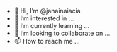 - 👋 Hi, I’m @janainaiacia
- 👀 I’m interested in ...
- 🌱 I’m currently learning ...
- 💞️ I’m looking to collaborate on ...
- 📫 How to reach me ...

<!---
janainaiacia/janainaiacia is a ✨ special ✨ repository because its `README.md` (this file) appears on your GitHub profile.
You can click the Preview link to take a look at your changes.
--->
